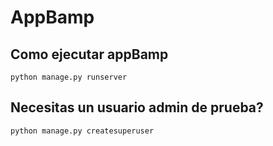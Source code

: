# AppBamp
## Como ejecutar appBamp
`python manage.py runserver`
## Necesitas un usuario admin de prueba?
`python manage.py createsuperuser`